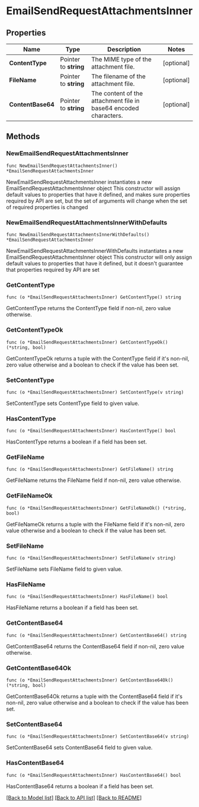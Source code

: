 # EmailSendRequestAttachmentsInner

## Properties

Name | Type | Description | Notes
------------ | ------------- | ------------- | -------------
**ContentType** | Pointer to **string** | The MIME type of the attachment file. | [optional] 
**FileName** | Pointer to **string** | The filename of the attachment file. | [optional] 
**ContentBase64** | Pointer to **string** | The content of the attachment file in base64 encoded characters. | [optional] 

## Methods

### NewEmailSendRequestAttachmentsInner

`func NewEmailSendRequestAttachmentsInner() *EmailSendRequestAttachmentsInner`

NewEmailSendRequestAttachmentsInner instantiates a new EmailSendRequestAttachmentsInner object
This constructor will assign default values to properties that have it defined,
and makes sure properties required by API are set, but the set of arguments
will change when the set of required properties is changed

### NewEmailSendRequestAttachmentsInnerWithDefaults

`func NewEmailSendRequestAttachmentsInnerWithDefaults() *EmailSendRequestAttachmentsInner`

NewEmailSendRequestAttachmentsInnerWithDefaults instantiates a new EmailSendRequestAttachmentsInner object
This constructor will only assign default values to properties that have it defined,
but it doesn't guarantee that properties required by API are set

### GetContentType

`func (o *EmailSendRequestAttachmentsInner) GetContentType() string`

GetContentType returns the ContentType field if non-nil, zero value otherwise.

### GetContentTypeOk

`func (o *EmailSendRequestAttachmentsInner) GetContentTypeOk() (*string, bool)`

GetContentTypeOk returns a tuple with the ContentType field if it's non-nil, zero value otherwise
and a boolean to check if the value has been set.

### SetContentType

`func (o *EmailSendRequestAttachmentsInner) SetContentType(v string)`

SetContentType sets ContentType field to given value.

### HasContentType

`func (o *EmailSendRequestAttachmentsInner) HasContentType() bool`

HasContentType returns a boolean if a field has been set.

### GetFileName

`func (o *EmailSendRequestAttachmentsInner) GetFileName() string`

GetFileName returns the FileName field if non-nil, zero value otherwise.

### GetFileNameOk

`func (o *EmailSendRequestAttachmentsInner) GetFileNameOk() (*string, bool)`

GetFileNameOk returns a tuple with the FileName field if it's non-nil, zero value otherwise
and a boolean to check if the value has been set.

### SetFileName

`func (o *EmailSendRequestAttachmentsInner) SetFileName(v string)`

SetFileName sets FileName field to given value.

### HasFileName

`func (o *EmailSendRequestAttachmentsInner) HasFileName() bool`

HasFileName returns a boolean if a field has been set.

### GetContentBase64

`func (o *EmailSendRequestAttachmentsInner) GetContentBase64() string`

GetContentBase64 returns the ContentBase64 field if non-nil, zero value otherwise.

### GetContentBase64Ok

`func (o *EmailSendRequestAttachmentsInner) GetContentBase64Ok() (*string, bool)`

GetContentBase64Ok returns a tuple with the ContentBase64 field if it's non-nil, zero value otherwise
and a boolean to check if the value has been set.

### SetContentBase64

`func (o *EmailSendRequestAttachmentsInner) SetContentBase64(v string)`

SetContentBase64 sets ContentBase64 field to given value.

### HasContentBase64

`func (o *EmailSendRequestAttachmentsInner) HasContentBase64() bool`

HasContentBase64 returns a boolean if a field has been set.


[[Back to Model list]](../README.md#documentation-for-models) [[Back to API list]](../README.md#documentation-for-api-endpoints) [[Back to README]](../README.md)



